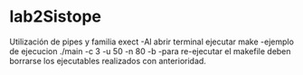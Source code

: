 # lab2Sistope
Utilización de pipes y familia exect
-Al abrir terminal ejecutar make
-ejemplo de ejecucion ./main -c 3 -u 50 -n 80 -b
-para re-ejecutar el makefile deben borrarse los ejecutables realizados con anterioridad.


